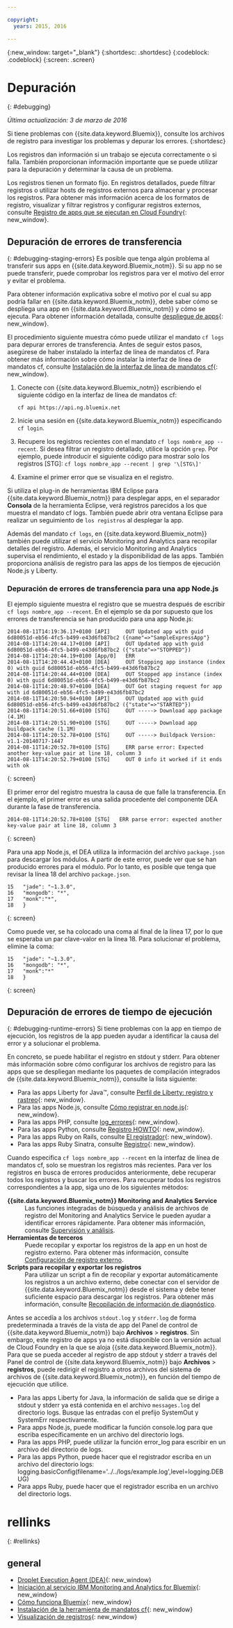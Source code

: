```yaml
---

copyright:
  years: 2015, 2016

---
```



{:new_window: target="_blank"}
{:shortdesc: .shortdesc}
{:codeblock: .codeblock}
{:screen: .screen}


# Depuración
{: #debugging}

*Última actualización: 3 de marzo de 2016*

Si tiene problemas con {{site.data.keyword.Bluemix}}, consulte los archivos de registro para investigar los problemas y depurar los errores. 
{:shortdesc}

Los registros dan información si un trabajo se ejecuta correctamente o si falla. También proporcionan información importante que se puede utilizar para la depuración y determinar la causa de un problema.

Los registros tienen un formato fijo. En registros detallados, puede filtrar registros o utilizar hosts de registros externos para almacenar y procesar los registros. Para obtener más información acerca de los formatos de registro, visualizar y filtrar registros y configurar registros externos, consulte [Registro de apps que se ejecutan en Cloud Foundry](../monitor_log/monitoringandlogging.html#logging_for_bluemix_apps){: new_window}.


## Depuración de errores de transferencia
{: #debugging-staging-errors}
Es posible que tenga algún problema al transferir sus apps en {{site.data.keyword.Bluemix_notm}}. Si su app no se puede transferir, puede comprobar los registros para ver el motivo del error y evitar el problema.

Para obtener información explicativa sobre el motivo por el cual su app podría fallar en {{site.data.keyword.Bluemix_notm}}, debe saber cómo se despliega una app en {{site.data.keyword.Bluemix_notm}} y cómo se ejecuta. Para obtener información detallada, consulte [despliegue de apps](../manageapps/depapps.html#appdeploy){: new_window}.

El procedimiento siguiente muestra cómo puede utilizar el mandato `cf logs` para depurar errores de transferencia. Antes de seguir estos pasos, asegúrese de haber instalado la interfaz de línea de mandatos cf. Para obtener más información sobre cómo instalar la interfaz de línea de mandatos cf, consulte [Instalación de la interfaz de línea de mandatos cf](../starters/install_cli.html){: new_window}.

  1. Conecte con {{site.data.keyword.Bluemix_notm}} escribiendo el siguiente código en la interfaz de línea de mandatos cf:
     ```
	 cf api https://api.ng.bluemix.net
	 ```
	 
  2. Inicie una sesión en {{site.data.keyword.Bluemix_notm}} especificando `cf login`.
  
  3. Recupere los registros recientes con el mandato `cf logs nombre_app --recent`. Si desea filtrar un registro detallado, utilice la opción `grep`. Por ejemplo, puede introducir el siguiente código para mostrar solo los registros [STG]:
    ```
	cf logs nombre_app --recent | grep '\[STG\]'
	```
  4. Examine el primer error que se visualiza en el registro.
  
Si utiliza el plug-in de herramientas IBM Eclipse para {{site.data.keyword.Bluemix_notm}} para desplegar apps, en el separador **Consola** de la herramienta Eclipse, verá registros parecidos a los que muestra el mandato cf logs. También puede abrir otra ventana Eclipse para realizar un seguimiento de `los registros` al desplegar la app.

Además del mandato `cf logs`, en {{site.data.keyword.Bluemix_notm}} también puede utilizar el servicio Monitoring and Analytics para recopilar detalles del registro. Además, el servicio Monitoring and Analytics supervisa el rendimiento, el estado y la disponibilidad de las apps. También proporciona análisis de registro para las apps de los tiempos de ejecución Node.js y Liberty.  

### Depuración de errores de transferencia para una app Node.js

El ejemplo siguiente muestra el registro que se muestra después de escribir `cf logs nombre_app --recent`. En el ejemplo se da por supuesto que los errores de transferencia se han producido para una app Node.js:
```
2014-08-11T14:19:36.17+0100 [API]     OUT Updated app with guid 6d80051d-eb56-4fc5-b499-e43d6fb87bc2 ({name"=>"SampleExpressApp"}
2014-08-11T14:20:44.17+0100 [API]     OUT Updated app with guid 6d80051d-eb56-4fc5-b499-e43d6fb87bc2 ({"state"=>"STOPPED"})
2014-08-11T14:20:44.19+0100 [App/0]   ERR
2014-08-11T14:20:44.43+0100 [DEA]     OUT Stopping app instance (index 0) with guid 6d80051d-eb56-4fc5-b499-e43d6fb87bc2
2014-08-11T14:20:44.44+0100 [DEA]     OUT Stopped app instance (index 0) with guid 6d80051d-eb56-4fc5-b499-e43d6fb87bc2
2014-08-11T14:20:48.97+0100 [DEA]     OUT Got staging request for app with id 6d80051d-eb56-4fc5-b499-e43d6fb87bc2
2014-08-11T14:20:50.94+0100 [API]     OUT Updated app with guid 6d80051d-eb56-4fc5-b499-e43d6fb87bc2 ({"state"=>"STARTED"})
2014-08-11T14:20:51.66+0100 [STG]     OUT -----> Download app package (4.1M)
2014-08-11T14:20:51.90+0100 [STG]     OUT -----> Download app buildpack cache (1.1M)
2014-08-11T14:20:52.78+0100 [STG]     OUT -----> Buildpack Version: v1.1-20140717-1447
2014-08-11T14:20:52.78+0100 [STG]     ERR parse error: Expected another key-value pair at line 18, column 3
2014-08-11T14:20:52.79+0100 [STG]     OUT 0 info it worked if it ends with ok
```
{: screen}


El primer error del registro muestra la causa de que falle la transferencia. En el ejemplo, el primer error es una salida procedente del componente DEA durante la fase de transferencia.
```
2014-08-11T14:20:52.78+0100 [STG]   ERR parse error: expected another key-value pair at line 18, column 3
```
{: screen}


Para una app Node.js, el DEA utiliza la información del archivo `package.json` para descargar los módulos. A partir de este error, puede ver que se han producido errores para el módulo. Por lo tanto, es posible que tenga que revisar la línea 18 del archivo `package.json`. 

```
15   "jade": "~1.3.0",
16   "mongodb": "*",
17   "monk":"*",
18   }
```
{: screen}


Como puede ver, se ha colocado una coma al final de la línea 17, por lo que se esperaba un par clave-valor en la línea 18. Para solucionar el problema, elimine la coma:

```
15   "jade": "~1.3.0",
16   "mongodb": "*",
17   "monk":"*"
18   }
```
{: screen}


## Depuración de errores de tiempo de ejecución
{: #debugging-runtime-errors}
Si tiene problemas con la app en tiempo de ejecución, los registros de la app pueden ayudar a identificar la causa del error y a solucionar el problema. 

En concreto, se puede habilitar el registro en stdout y stderr. Para obtener más información sobre cómo configurar los archivos de registro para las apps que se despliegan mediante los paquetes de compilación integrados de {{site.data.keyword.Bluemix_notm}}, consulte la lista siguiente:

  * Para las apps Liberty for Java™, consulte [Perfil de Liberty: registro y rastreo](http://www-01.ibm.com/support/knowledgecenter/was_beta_liberty/com.ibm.websphere.wlp.nd.multiplatform.doc/ae/rwlp_logging.html){: new_window}.
  * Para las apps Node.js, consulte [Cómo registrar en node.js](http://docs.nodejitsu.com/articles/intermediate/how-to-log){: new_window}. 
  * Para las apps PHP, consulte [log_errores](http://php.net/manual/en/function.error-log.php){: new_window}.
  * Para las apps Python, consulte [Registro HOWTO](https://docs.python.org/2/howto/logging.html){: new_window}.
  * Para las apps Ruby on Rails, consulte [El registrador](http://guides.rubyonrails.org/debugging_rails_applications.html#the-logger){: new_window}.
  * Para las apps Ruby Sinatra, consulte [Registro](http://www.sinatrarb.com/intro.html#Logging){: new_window}.
  
Cuando especifica `cf logs nombre_app --recent` en la interfaz de línea de mandatos cf, solo se muestran los registros más recientes. Para ver los registros en busca de errores producidos anteriormente, debe recuperar todos los registros y buscar los errores. Para recuperar todos los registros correspondientes a la app, siga uno de los siguientes métodos:
<dl> 
<dt><strong>{{site.data.keyword.Bluemix_notm}} Monitoring and Analytics Service</strong></dt> 
<dd>Las funciones integradas de búsqueda y análisis de archivos de registro del Monitoring and Analytics Service le pueden ayudar a identificar errores rápidamente. Para obtener más información, consulte <a href="../services/monana/index.html#gettingstartedtemplate" target="_blank">Supervisión y análisis</a>.</dd> 
<dt><strong>Herramientas de terceros </strong></dt> 
<dd>Puede recopilar y exportar los registros de la app en un host de registro externo. Para obtener más información, consulte <a href="../monitor_log/monitoringandlogging.html#thirdparty_logging" target="_blank">Configuración de registro externo</a>.</dd> 
<dt><strong>Scripts para recopilar y exportar los registros</strong></dt> 
<dd>Para utilizar un script a fin de recopilar y exportar automáticamente los registros a un archivo externo, debe conectar con el servidor de {{site.data.keyword.Bluemix_notm}} desde el sistema y debe tener suficiente espacio para descargar los registros. Para obtener más información, consulte <a href="../support/index.html#collecting-diagnostic-information" target="_blank">Recopilación de información de diagnóstico</a>. </dd>
</dl>

Antes se accedía a los archivos `stdout.log` y `stderr.log` de forma predeterminada a través de la vista de app del Panel de control de {{site.data.keyword.Bluemix_notm}} bajo **Archivos** > **registros**. Sin embargo, este registro de apps ya no está disponible con la versión actual de
Cloud Foundry en la que se aloja {{site.data.keyword.Bluemix_notm}}. Para que se pueda acceder al registro de app stdout y stderr a través del Panel de control de {{site.data.keyword.Bluemix_notm}} bajo **Archivos** > **registros**, puede redirigir el registro a otros archivos del sistema de archivos de {{site.data.keyword.Bluemix_notm}}, en función del tiempo de ejecución que utilice. 

  * Para las apps Liberty for Java, la información de salida que se dirige a stdout y stderr ya está contenida en el archivo `messages.log` del directorio logs. Busque las entradas con el prefijo SystemOut y
SystemErr respectivamente.
  * Para apps Node.js, puede modificar la función console.log para que escriba específicamente en un archivo del directorio logs.
  * Para las apps PHP, puede utilizar la función error_log para escribir en un archivo del directorio de logs.
  * Para las apps Python, puede hacer que el registrador escriba en un archivo del directorio logs: logging.basicConfig(filename='../../logs/example.log',level=logging.DEBUG)
  * Para apps Ruby, puede hacer que el registrador escriba en un archivo del directorio logs.
 

# rellinks
{: #rellinks}

## general

  * [Droplet Execution Agent (DEA)](http://docs.cloudfoundry.org/concepts/architecture/execution-agent.html){: new_window}
  * [Iniciación al servicio IBM Monitoring and Analytics for Bluemix](../services/monana/index.html#gettingstartedtemplate){: new_window}
  * [Cómo funciona Bluemix](../public/index.html#howwork){: new_window}
  * [Instalación de la herramienta de mandatos cf](../starters/install_cli.html){: new_window}
  * [Visualización de registros](../monitor_log/monitoringandlogging.html#viewing_logs){: new_window}
  
  
 














